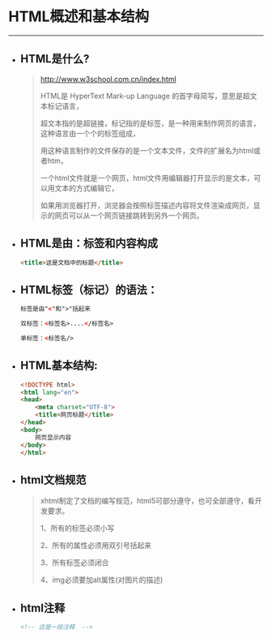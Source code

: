 HTML概述和基本结构
===

---

* ## HTML是什么?

    > http://www.w3school.com.cn/index.html
    >
    > HTML是 HyperText Mark-up Language 的首字母简写，意思是超文本标记语言，
    >
    > 超文本指的是超链接，标记指的是标签，是一种用来制作网页的语言，这种语言由一个个的标签组成，
    >
    > 用这种语言制作的文件保存的是一个文本文件，文件的扩展名为html或者htm，
    >
    > 一个html文件就是一个网页，html文件用编辑器打开显示的是文本，可以用文本的方式编辑它，
    >
    > 如果用浏览器打开，浏览器会按照标签描述内容将文件渲染成网页，显示的网页可以从一个网页链接跳转到另外一个网页。

* ## HTML是由：标签和内容构成

    ```html
    <title>这是文档中的标题</title>
    ```

* ## HTML标签（标记）的语法：

    ```html
    标签是由"<"和">"括起来

    双标签：<标签名>....</标签名>

    单标签：<标签名/>
    ```

* ## HTML基本结构:

    ```html
    <!DOCTYPE html>
    <html lang="en">
    <head>
        <meta charset="UTF-8">
        <title>网页标题</title>
    </head>
    <body>
        网页显示内容
    </body>
    </html>
    ```

* ## html文档规范

    > xhtml制定了文档的编写规范，html5可部分遵守，也可全部遵守，看开发要求。
    > 
    > 1、所有的标签必须小写
    > 
    > 2、所有的属性必须用双引号括起来
    > 
    > 3、所有标签必须闭合
    > 
    > 4、img必须要加alt属性(对图片的描述)

* ## html注释

    ```html
    <!-- 这是一段注释  -->
    ```

